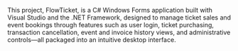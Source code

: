 This project, FlowTicket, is a C# Windows Forms application built with Visual Studio and the .NET Framework, designed to manage ticket sales and event bookings through features such as user login, ticket purchasing, transaction cancellation, event and invoice history views, and administrative controls—all packaged into an intuitive desktop interface.
